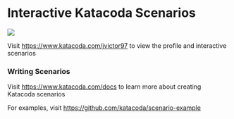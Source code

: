 # Interactive Katacoda Scenarios

[![](http://shields.katacoda.com/katacoda/jvictor97/count.svg)](https://www.katacoda.com/jvictor97 "Get your profile on Katacoda.com")

Visit https://www.katacoda.com/jvictor97 to view the profile and interactive scenarios

### Writing Scenarios
Visit https://www.katacoda.com/docs to learn more about creating Katacoda scenarios

For examples, visit https://github.com/katacoda/scenario-example
